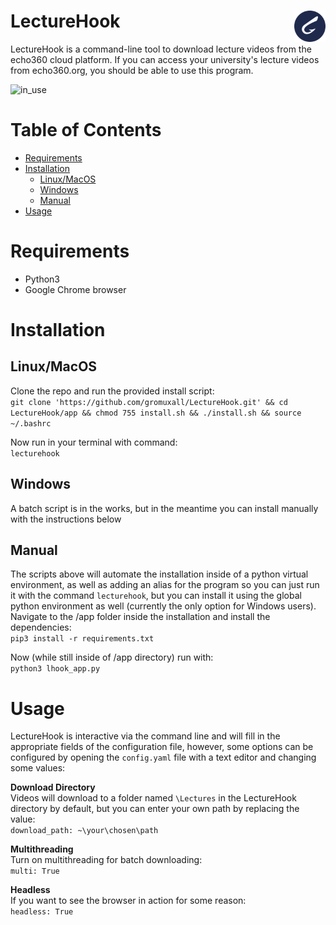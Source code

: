 <h1>LectureHook<img height="50" align="right" src="https://raw.githubusercontent.com/gromuxall/imagehosting/master/coursehook_badge_1.svg"></h1>

LectureHook is a command-line tool to download lecture videos from the echo360 cloud platform. If you can access your university's lecture videos from echo360.org, you should be able to use this program.

![in_use](https://github.com/gromuxall/imagehosting/raw/master/action.gif)  

# Table of Contents
- [Requirements](#requirements)
- [Installation](#installation)
    - [Linux/MacOS](##linux/macos)
    - [Windows](##windows)
    - [Manual](##manual)
- [Usage](#usage)

# Requirements
- Python3
- Google Chrome browser


# Installation

## Linux/MacOS
Clone the repo and run the provided install script:  
`git clone 'https://github.com/gromuxall/LectureHook.git' && cd LectureHook/app && chmod 755 install.sh && ./install.sh && source ~/.bashrc`  

Now run in your terminal with command:  
`lecturehook`

## Windows
A batch script is in the works, but in the meantime you can install manually with the instructions below

## Manual
The scripts above will automate the installation inside of a python virtual environment, as well as adding an alias for the program so you can just run it with the command `lecturehook`, but you can install it using the global python environment as well (currently the only option for Windows users). Navigate to the /app folder inside the installation and install the dependencies:  
`pip3 install -r requirements.txt`  

Now (while still inside of /app directory) run with:  
`python3 lhook_app.py`

# Usage
LectureHook is interactive via the command line and will fill in the appropriate fields of the configuration file, however, some options can be configured by opening the `config.yaml` file with a text editor and changing some values:

**Download Directory**  
Videos will download to a folder named `\Lectures` in the LectureHook directory by default, but you can enter your own path by replacing the value:  
`download_path: ~\your\chosen\path`

**Multithreading**  
Turn on multithreading for batch downloading:  
`multi: True`

**Headless**  
If you want to see the browser in action for some reason:  
`headless: True`